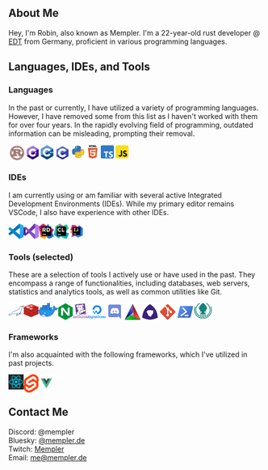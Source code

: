 ## About Me

Hey, I'm Robin, also known as Mempler. I'm a 22-year-old rust developer @ [EDT](https://github.com/eon-com) from Germany, proficient in various programming languages.

<!-- I'm currently seeking job opportunities, so feel free to reach out to me via email at [contact@mempler.de](mailto:contact@mempler.de)! -->

## Languages, IDEs, and Tools

### Languages

In the past or currently, I have utilized a variety of programming languages. However, I have removed some from this list as I haven't worked with them for over four years. In the rapidly evolving field of programming, outdated information can be misleading, prompting their removal.

<img style="padding: 1.5px" align="left" alt="Rust" width="30px" src="https://raw.githubusercontent.com/Mempler/Mempler/master/assets//rust.svg"/>
<img style="padding: 1.5px" align="left" alt="CSharp" width="26px" src="https://raw.githubusercontent.com/Mempler/Mempler/master/assets//csharp.svg"/>
<img style="padding: 1.5px" align="left" alt="C++" width="25px" src="https://raw.githubusercontent.com/Mempler/Mempler/master/assets//cpp.svg"/>
<img style="padding: 1.5px" align="left" alt="C" width="30px" src="https://raw.githubusercontent.com/Mempler/Mempler/master/assets//c.svg"/>
<img style="padding: 1.5px" align="left" alt="Python" width="26px" src="https://raw.githubusercontent.com/Mempler/Mempler/master/assets//py.svg"/>
<img style="padding: 1.5px" align="left" alt="HTML5" width="26px" src="https://raw.githubusercontent.com/Mempler/Mempler/master/assets//html5.svg"/>
<img style="padding: 1.5px" align="left" alt="Typescript" width="26px" src="https://raw.githubusercontent.com/Mempler/Mempler/master/assets//typescript.svg"/>
<img style="padding: 1.5px" alt="Javascript" width="26px" src="https://raw.githubusercontent.com/Mempler/Mempler/master/assets//javascript.svg"/>

### IDEs

I am currently using or am familiar with several active Integrated Development Environments (IDEs). While my primary editor remains VSCode, I also have experience with other IDEs.

<img align="left" alt="VSCode" width="30px" src="https://raw.githubusercontent.com/Mempler/Mempler/master/assets//visual-studio-code.svg"/>
<img align="left" alt="Visual Studio 2019" width="30px" src="https://raw.githubusercontent.com/Mempler/Mempler/master/assets//vs2019.svg"/>
<img align="left" alt="Jetbrains Rider" width="30px" src="https://raw.githubusercontent.com/Mempler/Mempler/master/assets//rider.png"/>
<img align="left" alt="Jetbrains CLion + RustExtension" width="30px" src="https://raw.githubusercontent.com/Mempler/Mempler/master/assets//clion.png"/>
<img alt="Intellij Idea" width="30px" src="https://raw.githubusercontent.com/Mempler/Mempler/master/assets//intellij-idea.svg"/>

### Tools (selected)

These are a selection of tools I actively use or have used in the past. They encompass a range of functionalities, including databases, web servers, statistics and analytics tools, as well as common utilities like Git.

<img align="left" alt="MariaDB" width="30px" src="https://raw.githubusercontent.com/Mempler/Mempler/master/assets//mariadb.png"/>
<img align="left" alt="Redis" width="30px" src="https://raw.githubusercontent.com/Mempler/Mempler/master/assets//redis.svg"/>
<img align="left" alt="Docker" width="38px" src="https://raw.githubusercontent.com/Mempler/Mempler/master/assets//docker.png"/>
<img align="left" alt="NGiNX" width="30px" src="https://raw.githubusercontent.com/Mempler/Mempler/master/assets//nginx.svg"/>
<img align="left" alt="Datadog" width="30px" src="https://raw.githubusercontent.com/Mempler/Mempler/master/assets//datadog.png"/>
<img align="left" alt="Digital Ocean" width="35px" src="https://raw.githubusercontent.com/Mempler/Mempler/master/assets//digitalocean.svg"/>
<img align="left" alt="Discord" width="35px" src="https://raw.githubusercontent.com/Mempler/Mempler/master/assets//discord.svg"/>
<img align="left" alt="CMake" width="35px" src="https://raw.githubusercontent.com/Mempler/Mempler/master/assets//cmake.svg"/>
<img align="left" alt="Meson" width="35px" src="https://raw.githubusercontent.com/Mempler/Mempler/master/assets//meson.svg"/>
<img align="left" alt="Git" width="35px" src="https://raw.githubusercontent.com/Mempler/Mempler/master/assets//git.svg"/>
<img align="left" alt="Powershell" width="35px" src="https://raw.githubusercontent.com/Mempler/Mempler/master/assets//powershell.svg"/>
<img alt="Gitkraken" width="35px" src="https://raw.githubusercontent.com/Mempler/Mempler/master/assets//gitkraken.svg"/>

### Frameworks

I'm also acquainted with the following frameworks, which I've utilized in past projects.

<img align="left" alt="ReactJS" width="30px" src="https://raw.githubusercontent.com/Mempler/Mempler/master/assets//react.svg" />
<img align="left" alt="Svelte" width="30px" src="https://raw.githubusercontent.com/Mempler/Mempler/master/assets//svelte.svg" />
<img alt="Vue" width="30px" src="https://raw.githubusercontent.com/Mempler/Mempler/master/assets//vue.svg" />

## Contact Me

Discord: @mempler \
Bluesky: [@mempler.de](https://bsky.app/profile/mempler.de) \
Twitch:  [Mempler](https://twitch.tv/Mempler) \
Email:   [me@mempler.de](mailto:me@mempler.de)
